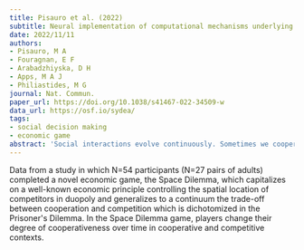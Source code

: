 ```yaml
---
title: Pisauro et al. (2022)
subtitle: Neural implementation of computational mechanisms underlying the continuous trade-off between cooperation and competition
date: 2022/11/11
authors:
- Pisauro, M A
- Fouragnan, E F
- Arabadzhiyska, D H
- Apps, M A J
- Philiastides, M G
journal: Nat. Commun.
paper_url: https://doi.org/10.1038/s41467-022-34509-w
data_url: https://osf.io/sydea/
tags:
- social decision making
- economic game
abstract: 'Social interactions evolve continuously. Sometimes we cooperate, sometimes we compete, while at other times we strategically position ourselves somewhere in between to account for the ever-changing social contexts around us. Research on social interactions often focuses on a binary dichotomy between competition and cooperation, ignoring peoples evolving shifts along a continuum. Here, we develop an economic game - the Space Dilemma - where two players change their degree of cooperativeness over time in cooperative and competitive contexts. Using computational modelling we show how social contexts bias choices and characterise how inferences about others intentions modulate cooperativeness. Consistent with the modelling predictions, brain regions previously linked to social cognition, including the temporo-parietal junction, dorso-medial prefrontal cortex and the anterior cingulate gyrus, encode social prediction errors and context-dependent signals, correlating with shifts along a cooperation-competition continuum. These results provide a comprehensive account of the computational and neural mechanisms underlying the continuous trade-off between cooperation and competition.'
---
```


Data from a study in which N=54 participants (N=27 pairs of adults) completed a novel economic game, the Space Dilemma, which capitalizes on a well-known economic principle controlling the spatial location of competitors in duopoly and generalizes to a continuum the trade-off between cooperation and competition which is dichotomized in the Prisoner's Dilemma. In the Space Dilemma game, players change their degree of cooperativeness over time in cooperative and competitive contexts.
